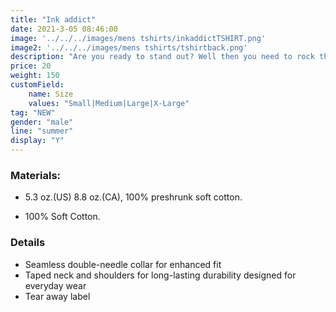 ```yaml
---
title: "Ink addict"
date: 2021-3-05 08:46:00
image: '../../../images/mens tshirts/inkaddictTSHIRT.png'
image2: '../../../images/mens tshirts/tshirtback.png'
description: "Are you ready to stand out? Well then you need to rock this and show the world how you really feel"
price: 20
weight: 150
customField:
    name: Size
    values: "Small|Medium|Large|X-Large"
tag: "NEW"
gender: "male"
line: "summer"
display: "Y"
---
```


### Materials:  

- 5.3 oz.(US) 8.8 oz.(CA), 100% preshrunk soft cotton.

- 100% Soft Cotton.

### Details 

- Seamless double-needle collar for enhanced fit
- Taped neck and shoulders for long-lasting durability designed for everyday wear
- Tear away label